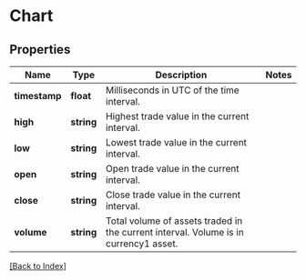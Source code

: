 # Chart

## Properties

Name | Type | Description | Notes
------------ | ------------- | ------------- | -------------
**timestamp** | **float** | Milliseconds in UTC of the time interval. |
**high** | **string** | Highest trade value in the current interval. |
**low** | **string** | Lowest trade value in the current interval. |
**open** | **string** | Open trade value in the current interval. |
**close** | **string** | Close trade value in the current interval. |
**volume** | **string** | Total volume of assets traded in the current interval. Volume is in currency1 asset. |

[[Back to Index]](../index.md)
